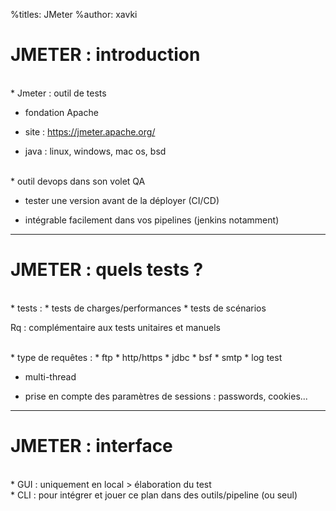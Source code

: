 %titles: JMeter
%author: xavki


# JMETER : introduction


<br>
* Jmeter : outil de tests

* fondation Apache

* site : https://jmeter.apache.org/

* java : linux, windows, mac os, bsd

<br>
* outil devops dans son volet QA

* tester une version avant de la déployer (CI/CD)

* intégrable facilement dans vos pipelines (jenkins notamment)

-----------------------------------------------------------


# JMETER : quels tests ?


<br>
* tests :
		* tests de charges/performances
		* tests de scénarios

Rq : complémentaire aux tests unitaires et manuels

<br>
* type de requêtes : 
		* ftp
		* http/https
		* jdbc
		* bsf
		* smtp
		* log test

* multi-thread

* prise en compte des paramètres de sessions : passwords, cookies...

-----------------------------------------------------------


# JMETER : interface



<br>
* GUI : uniquement en local > élaboration du test

<br>
* CLI : pour intégrer et jouer ce plan dans des outils/pipeline (ou seul)


